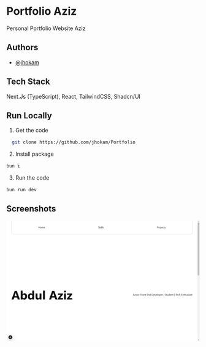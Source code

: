 # Portfolio Aziz

Personal Portfolio Website Aziz

## Authors

- [@jhokam](https://github.com/jhokam)

## Tech Stack

Next.Js (TypeScript), React, TailwindCSS, Shadcn/UI

## Run Locally

1. Get the code

```bash
  git clone https://github.com/jhokam/Portfolio
```

2. Install package

```bash
bun i
```

3. Run the code

```bash
bun run dev
```

## Screenshots

![Portofolio Website](/public/images/projects/portfolio-website.png)
